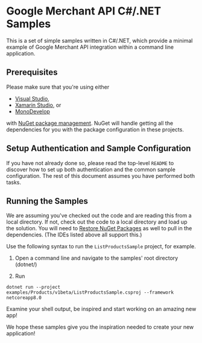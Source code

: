 # Google Merchant API C#/.NET Samples

This is a set of simple samples written in C#/.NET, which provide a minimal
example of Google Merchant API integration within a command line application.

## Prerequisites

Please make sure that you're using either

* [Visual Studio](https://www.visualstudio.com/),
* [Xamarin Studio](https://www.xamarin.com/studio), or
* [MonoDevelop](http://www.monodevelop.com/)

with [NuGet package management](https://www.nuget.org/).
NuGet will handle getting all the dependencies for you with the package
configuration in these projects.

## Setup Authentication and Sample Configuration

If you have not already done so, please read the top-level `README` to discover
how to set up both authentication and the common sample configuration. The rest
of this document assumes you have performed both tasks.

## Running the Samples

We are assuming you've checked out the code and are reading this from a local
directory. If not, check out the code to a local directory and load up the
solution. You will need to
[Restore NuGet Packages](https://docs.nuget.org/ndocs/consume-packages/package-restore)
as well to pull in the dependencies. (The IDEs listed above all support this.)

Use the following syntax to run the `ListProductsSample` project, for example.

1. Open a command line and navigate to the samples' root directory (dotnet/)

2. Run
```
dotnet run --project examples/Products/v1beta/ListProductsSample.csproj --framework netcoreapp8.0
```

Examine your shell output, be inspired and start working on an amazing new app!

We hope these samples give you the inspiration needed to create your new
application!